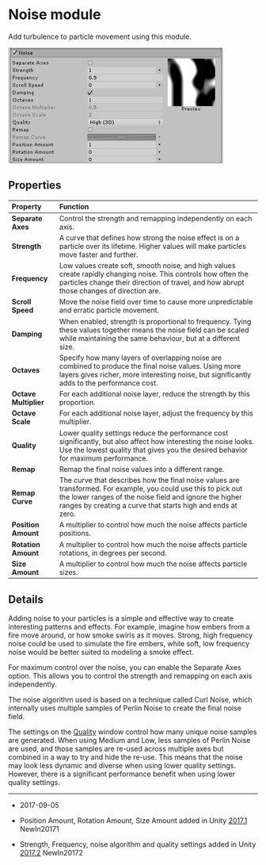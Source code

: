 # Noise module

Add turbulence to particle movement using this module.

![](../uploads/Main/PartSysNoiseModule.png)

## Properties

| Property| Function |
|:---|:---|
| __Separate Axes__| Control the strength and remapping independently on each axis. |
| __Strength__| A curve that defines how strong the noise effect is on a particle over its lifetime. Higher values will make particles move faster and further. |
| __Frequency__| Low values create soft, smooth noise, and high values create rapidly changing noise. This controls how often the particles change their direction of travel, and how abrupt those changes of direction are. |
| __Scroll Speed__| Move the noise field over time to cause more unpredictable and erratic particle movement. |
| __Damping__| When enabled, strength is proportional to frequency. Tying these values together means the noise field can be scaled while maintaining the same behaviour, but at a different size. |
| __Octaves__| Specify how many layers of overlapping noise are combined to produce the final noise values. Using more layers gives richer, more interesting noise, but significantly adds to the performance cost. |
| __Octave Multiplier__| For each additional noise layer, reduce the strength by this proportion. |
| __Octave Scale__| For each additional noise layer, adjust the frequency by this multiplier. |
| __Quality__| Lower quality settings reduce the performance cost significantly, but also affect how interesting the noise looks. Use the lowest quality that gives you the desired behavior for maximum performance. |
| __Remap__| Remap the final noise values into a different range. |
| __Remap Curve__| The curve that describes how the final noise values are transformed. For example, you could use this to pick out the lower ranges of the noise field and ignore the higher ranges by creating a curve that starts high and ends at zero. |
| __Position Amount__| A multiplier to control how much the noise affects particle positions. |
| __Rotation Amount__| A multiplier to control how much the noise affects particle rotations, in degrees per second. |
| __Size Amount__| A multiplier to control how much the noise affects particle sizes. |

## Details

Adding noise to your particles is a simple and effective way to create interesting patterns and effects. For example, imagine how embers from a fire move around, or how smoke swirls as it moves. Strong, high frequency noise could be used to simulate the fire embers, while soft, low frequency noise would be better suited to modeling a smoke effect.

For maximum control over the noise, you can enable the Separate Axes option. This allows you to control the strength and remapping on each axis independently.

The noise algorithm used is based on a technique called Curl Noise, which internally uses multiple samples of Perlin Noise to create the final noise field.

The settings on the [Quality](class-QualitySettings) window control how many unique noise samples are generated. When using Medium and Low, less samples of Perlin Noise are used, and those samples are re-used across multiple axes but combined in a way to try and hide the re-use. This means that the noise may look less dynamic and diverse when using lower quality settings. However, there is a significant performance benefit when using lower quality settings.

----
*  <span class="page-edit">2017-09-05  <!-- include IncludeTextAmendPageYesEdit --></span>

*  <span class="page-history">Position Amount, Rotation Amount, Size Amount added in Unity  [2017.1](https://docs.unity3d.com/2017.1/Documentation/Manual/30_search.html?q=newin20171) <span class="search-words">NewIn20171</span></span>
*  <span class="page-history">Strength, Frequency, noise algorithm and quality settings added in Unity  [2017.2](https://docs.unity3d.com/2017.2/Documentation/Manual/30_search.html?q=newin20172) <span class="search-words">NewIn20172</span></span>

